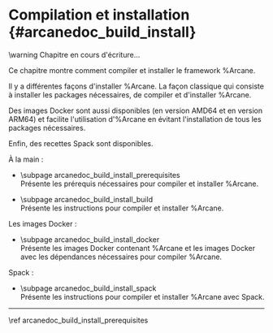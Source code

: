 # Compilation et installation {#arcanedoc_build_install}

\warning Chapitre en cours d'écriture...

Ce chapitre montre comment compiler et installer le framework %Arcane.

Il y a différentes façons d'installer %Arcane. La façon classique qui consiste
à installer les packages nécessaires, de compiler et d'installer %Arcane.

Des images Docker sont aussi disponibles (en version AMD64 et en version ARM64)
et facilite l'utilisation d'%Arcane en évitant l'installation de tous les packages
nécessaires.

Enfin, des recettes Spack sont disponibles.

À la main :
- \subpage arcanedoc_build_install_prerequisites <br>
  Présente les prérequis nécessaires pour compiler et installer %Arcane.

- \subpage arcanedoc_build_install_build <br>
  Présente les instructions pour compiler et installer %Arcane.

Les images Docker :
- \subpage arcanedoc_build_install_docker <br>
  Présente les images Docker contenant %Arcane et les images Docker
  avec les dépendances nécessaires pour compiler %Arcane.

Spack :
- \subpage arcanedoc_build_install_spack <br>
  Présente les instructions pour compiler et installer %Arcane avec Spack.

____

<div class="section_buttons">
<span class="next_section_button">
\ref arcanedoc_build_install_prerequisites
</span>
</div>

